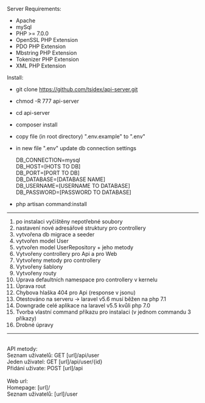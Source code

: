 Server Requirements:

* Apache
* mySql
* PHP >= 7.0.0
* OpenSSL PHP Extension
* PDO PHP Extension
* Mbstring PHP Extension
* Tokenizer PHP Extension
* XML PHP Extension

Install:

* git clone https://github.com/tsidex/api-server.git

* chmod -R 777 api-server

* cd api-server

* composer install 

* copy file (in root directory) ".env.example" to ".env"

* in new file ".env" update db connection settings

   DB_CONNECTION=mysql <br />
   DB_HOST=[HOTS TO DB] <br />
   DB_PORT=[PORT TO DB] <br />
   DB_DATABASE=[DATABASE NAME] <br />
   DB_USERNAME=[USERNAME TO DATABASE] <br />
   DB_PASSWORD=[PASSWORD TO DATABASE] <br />

* php artisan command:install

---------------------------------------------------

1. po instalaci vyčištěny nepotřebné soubory
2. nastavení nové adresářové struktury pro controllery
3. vytvořena db migrace a seeder
4. vytvořen model User
5. vytvořen model UserRepository + jeho metody
6. Vytvořeny controllery pro Api a pro Web
7. Vytvořeny metody pro controllery
8. Vytvořeny šablony
9. Vytvořeny routy
10. Uprava defaultních namespace pro controllery v kernelu
11. Úprava rout
12. Chybova hlaška 404 pro Api (response v jsonu)
13. Otestováno na serveru -> laravel v5.6 musí běžen na php 7.1
14. Downgrade celé aplikace na laravel v5.5 kvůli php 7.0
15. Tvorba vlastní command příkazu pro instalaci (v jednom commandu 3 příkazy)
16. Drobné úpravy <br />
---------------------------------------------------
<br /> API metody:<br />
Seznam uživatelů: GET [url]/api/user <br />
Jeden uživatel: GET [url]/api/user/{id} <br />
Přidání uživate: POST [url]/api <br />
<br />
Web url: <br />
Homepage: [url]/ <br />
Seznam uživatelů: [url]/user <br />
